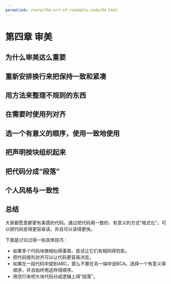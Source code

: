 ```yaml
---
permalink: /note/the-art-of-readable-code/04.html
---
```


# 第四章 审美

## 为什么审美这么重要

## 重新安排换行来把保持一致和紧凑

## 用方法来整理不规则的东西

## 在需要时使用列对齐

## 选一个有意义的顺序，使用一致地使用

## 把声明按块组织起来

## 把代码分成“段落”

## 个人风格与一致性

## 总结

大家都愿意都更有美感的代码。通过把代码用一致的、有意义的方式“格式化”，可以把代码变得更容易读，并且可以读得更快。

下面是讨论过得一些具体技巧：

- 如果多个代码块做相似得事情，尝试让它们有相同得剪影。
- 把代码按列对齐可以让代码更容易浏览。
- 如果在一段代码中提到ABC，那么不要在另一端中说BCA。选择一个有意义得顺序，并且始终用这样得顺序。
- 用空行来吧大块代码分成逻辑上得“段落”。